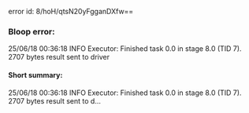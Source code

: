 error id: 8/hoH/qtsN20yFgganDXfw==
### Bloop error:

25/06/18 00:36:18 INFO Executor: Finished task 0.0 in stage 8.0 (TID 7). 2707 bytes result sent to driver
#### Short summary: 

25/06/18 00:36:18 INFO Executor: Finished task 0.0 in stage 8.0 (TID 7). 2707 bytes result sent to d...